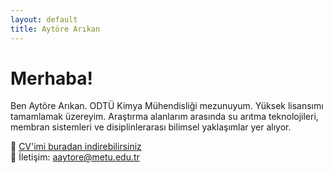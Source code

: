 ```yaml
---
layout: default
title: Aytöre Arıkan
---
```


# Merhaba!

Ben Aytöre Arıkan. ODTÜ Kimya Mühendisliği mezunuyum. Yüksek lisansımı tamamlamak üzereyim. Araştırma alanlarım arasında su arıtma teknolojileri, membran sistemleri ve disiplinlerarası bilimsel yaklaşımlar yer alıyor.

📄 [CV'imi buradan indirebilirsiniz](#)  
📧 İletişim: aaytore@metu.edu.tr
